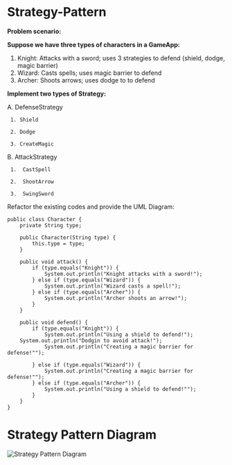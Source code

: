 # Strategy-Pattern

**Problem scenario:**

**Suppose we have three types of characters in a GameApp:**

1. Knight: Attacks with a sword; uses 3 strategies to defend (shield, dodge, magic barrier)
2. Wizard: Casts spells; uses magic barrier to defend
3. Archer: Shoots arrows; uses dodge to to defend

**Implement two types of Strategy:**

A.  DefenseStrategy

     1. Shield
     
     2. Dodge
     
     3. CreateMagic

B.  AttackStrategy

     1.  CastSpell
     
     2.  ShootArrow
     
     3.  SwingSword  


Refactor the existing codes and provide the UML Diagram:

    public class Character {
	    private String type;

	    public Character(String type) {
	        this.type = type;
	    }
	
	    public void attack() {
	        if (type.equals("Knight")) {
	            System.out.println("Knight attacks with a sword!");
	        } else if (type.equals("Wizard")) {
	            System.out.println("Wizard casts a spell!");
	        } else if (type.equals("Archer")) {
	            System.out.println("Archer shoots an arrow!");
	        }
	    }
	
	    public void defend() {
	        if (type.equals("Knight")) {
	            System.out.println("Using a shield to defend!");
		System.out.println("Dodgin to avoid attack!");
	            System.out.println("Creating a magic barrier for defense!"");		
	
	        } else if (type.equals("Wizard")) {
	            System.out.println("Creating a magic barrier for defense!"");
	        } else if (type.equals("Archer")) {
	            System.out.println("Using a shield to defend!"");
	        }
	    }
    }

# Strategy Pattern Diagram
![Strategy Pattern Diagram](https://github.com/HannahCondada/Strategy-Pattern/assets/142371011/5c92e64a-a45a-4c6a-ae8f-7311f0812129)


